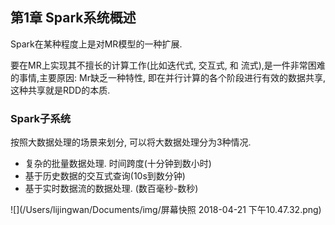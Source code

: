 ## 第1章 Spark系统概述

Spark在某种程度上是对MR模型的一种扩展. 

要在MR上实现其不擅长的计算工作(比如迭代式, 交互式, 和 流式),是一件非常困难的事情,主要原因: Mr缺乏一种特性, 即在并行计算的各个阶段进行有效的数据共享,这种共享就是RDD的本质.

### Spark子系统

按照大数据处理的场景来划分, 可以将大数据处理分为3种情况.

- 复杂的批量数据处理. 时间跨度(十分钟到数小时)
- 基于历史数据的交互式查询(10s到数分钟)
- 基于实时数据流的数据处理. (数百毫秒-数秒)

![](/Users/lijingwan/Documents/img/屏幕快照 2018-04-21 下午10.47.32.png)

